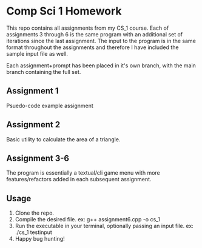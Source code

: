 # Comp Sci 1 Homework
This repo contains all assignments from my CS_1 course. Each of assignments 3 through 6 is the same program with an additional set of iterations since the last assignment. The input to the program is in the same format throughout the assignments and therefore I have included the sample input file as well.

Each assignment+prompt has been placed in it's own branch, with the main branch containing the full set.

## Assignment 1
Psuedo-code example assignment

## Assignment 2
Basic utility to calculate the area of a triangle.

## Assignment 3-6  
The program is essentially a textual/cli game menu with more features/refactors added in each subsequent assignment.

## Usage
1. Clone the repo.
2. Compile the desired file.
        ex: g++ assignment6.cpp -o cs_1
3. Run the executable in your terminal, optionally passing an input file.
        ex: ./cs_1 testinput
4. Happy bug hunting!
